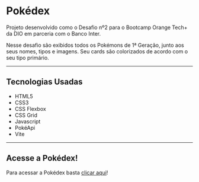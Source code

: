 # Pokédex

Projeto desenvolvido como o Desafio nº2 para o Bootcamp Orange Tech+ da DIO em parceria com o Banco Inter.

Nesse desafio são exibidos todos os Pokémons de 1ª Geração, junto aos seus nomes, tipos e imagens. Seu cards são colorizados de acordo com o seu tipo primário.

-----

## Tecnologias Usadas

- HTML5
- CSS3
- CSS Flexbox
- CSS Grid
- Javascript
- PokéApi
- Vite
-------

## Acesse a Pokédex!
Para acessar a Pokédex basta <a href="https://ssschneider.github.io/dio-pokedex-simples/">clicar aqui</a>!


